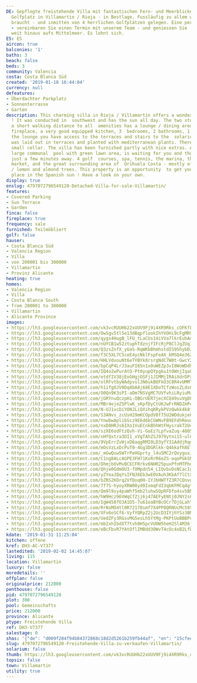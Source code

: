 ```yaml
---
DE: Gepflegte freistehende Villa mit fantastischen Fern- und Meerblicken - direkt  am
  Golfplatz in Villamartin / Rioja - in Bestlage. Fussläufig zu allem was man  so
  braucht - und inmitten von 4 herrlichen Golfplätzen gelegen. Eine perfekte  Lage
  - vereinbaren Sie einen Termin mit unserem Team - und geniessen Sie  die Blicke
  weit hinaus aufs Mittelmeer. Es lohnt sich.
ES: ES
aircon: true
balconies: '1'
baths: 3
beach: false
beds: 3
community: Valencia
costa: Costa Blanca Süd
created: '2019-01-18 16:44:04'
currency: null
defeatures:
- Überdachter Parkplatz
- Sonnenterrasse
- Garten
description: This charming villa in Rioja / Villamartin offers a wonderful sea view
  ! It was conducted in  southwest and has the sun all day. The two storey villa in
  a short walking distance to all  amenities has a lounge / dining area with open
  fireplace, a very good equipped kitchen, 3  bedrooms, 2 bathrooms, 1 toilet. From
  the lounge you have access to the terraces and stairs to the  solarium. The garden
  was laid out in terraces and planted with mediterranean plants. There is also  a
  small cellar. The villa has been furnished partly with nice extras. A beautiful
  large communal  pool with green lawn area, is waiting for you and the beaches are
  just a few minutes away. 4 golf  courses, spa, tennis, the marina, the Spanish weekly
  market, and the great surrounding area of  Orihuela Costa - mostly offering orange
  / lemon and almond trees. This property is an opportunity  to get your own perfect
  place in the Spanish sun ! Have a look on your own.
display: true
enslug: 4797072796549120-Detached-Villa-for-sale-Villamartin/
features:
- Covered Parking
- Sun Terrace
- Garden
finca: false
fireplace: true
frequency: sale
furnished: Teilmöbliert
golf: false
hauser:
- Costa Blanca Süd
- Valencia Region
- Villa
- von 200001 bis 300000
- Villamartin
- Provinz Alicante
heating: true
homes:
- Valencia Region
- Villa
- Costa Blanca South
- from 200001 to 300000
- Villamartin
- Alicante Province
images:
- https://lh3.googleusercontent.com/vk3vcRUUHb22xUUV9Fj9i4XR9Rks_cOFKfLuor9GV9qsfq-BUQZgCooZzAHii8WswnEeeQunr7wYQu8YfCua=w640-rj-e30-l100
- https://lh3.googleusercontent.com/OwSgv5tl5e13dBqpflookIhYVOHi9cFgMR919pMUdBBSi64v-PxhBxCgzYs3O2iXocP1NnTE6DqCv9SFBbs=w640-rj-e30-l100
- https://lh3.googleusercontent.com/qygs4HugB_lFU_tLaCUs14iVVa7lkrEuhAm5ON-2kQ3P1PA9GRDHqxfxm2eV5fla9NauJKuXH6UWk-70EgnR=w640-rj-e30-l100
- https://lh3.googleusercontent.com/nUYCB1w52ztuphTdznjfIFcRjP8ClJgZUq1KiMJkI77hNxa9rs0PaethI6Hl4VgMmeBEfKb8V1NIG3CRTEtcNQ=w640-rj-e30-l100
- https://lh3.googleusercontent.com/Q3zsZnfX_yUaS-RqWKbBhmhstdIS95hybDJfMfVbItmBHxI5VXFa3V3haKNeGFnc9iecrB6v76auJJ5_XkD_sw=w640-rj-e30-l100
- https://lh3.googleusercontent.com/f3C5XL7C5ceE4ycNklFspFeAX_kMSQ4e36ZFSbQ2oHvkRTsIphPjYIBVpaAieI2YdzEm94eU3Uy1aA1NOuQ=w640-rj-e30-l100
- https://lh3.googleusercontent.com/HHLVdvouNt6eTYBYk0rsrgNdC7W0t-GwcY2ZdXYwOJYgDdj5PcDBJupm98WarVf5Cvpcs7iZ8qeGAfTdt8hK=w640-rj-e30-l100
- https://lh3.googleusercontent.com/bpCqP4LrJ3auFI65n1x0uWEZp3vI8WoWDdhy4TzAUhPswRohUT_RYlBRtmP5If9VYEQOGe5MuqjUUfh9lLVd=w640-rj-e30-l100
- https://lh3.googleusercontent.com/IQ4o2wPurAtQ-Pt0yupQYpgku1tOWnjIqa8_06M9hFbeMbcJxVzr-Oxfs6O3Zs8piZwx7doCiZqiBuB9W42U=w640-rj-e30-l100
- https://lh3.googleusercontent.com/etdfIV38jEoGHgjOSFj1JIMMjIRAiXdrDPxXux4GZYCo2h-tNFnEGHnHCsPftwuhHfuE0SKUSG6pCqVY3HnXSg=w640-rj-e30-l100
- https://lh3.googleusercontent.com/olRFvtbyWAdpvslJN6ukBOFkO3C8R4vUMMThcJWlB-ixdU9FfRQ6o4bR-ddDCs9bEBazcCA0dhd6YE3slLVi=w640-rj-e30-l100
- https://lh3.googleusercontent.com/h1ifgOJV0Dq8bA8j68E1XDoTCfzWosZLdsGBDtiL6JQHZMr8OiA9IUjaT3NSgHmO9yW4IRXQ3LkKVKhXQLDm=w640-rj-e30-l100
- https://lh3.googleusercontent.com/O0Qn9K3sPI-aDm7NSVgMC7UVfvhiLRyiuMaQkJzTJWDKFrQLPH9p9Ld5jiJTet42BIgoojhj2czbhSLPLx2pRg=w640-rj-e30-l100
- https://lh3.googleusercontent.com/jGRYnuQczpHi-OBGrUER7jecXCQ49suVgDhkC67vm9hrA1p52ndt5GIki7ziTSKGDQgG-E4ynTLWsy-QOi_5qw=w640-rj-e30-l100
- https://lh3.googleusercontent.com/MBr4ejeZ5PlwK_sKpfDyCtUKJwFrRNDZmPeFLEQu1FfCQVObf6r6oGVHQJ6hyFH-HnmJipzMrAkegCHbaMyy=w640-rj-e30-l100
- https://lh3.googleusercontent.com/N-UJ1vcDiYONJLiQXihqKRykPVzQwkk4k8jPwb2nuifXoehv8gkjMSljzK_dKXrco6nPpu-zhOxl-_iFiqgQ=w640-rj-e30-l100
- https://lh3.googleusercontent.com/S3ANvs_zcUsH29mKCOpdV0f75U2WDdukje06xEo5rbYgrQRniUor8kCIXuPr9rXBkSe-N5B5-ufQfzMX0S51=w640-rj-e30-l100
- https://lh3.googleusercontent.com/YnwbwAplibScz9E6d6kCGWNvFB9EFdhReuujjdE95B3Gm5jkxBD-9eIzZ9pPfYd4puVf_YK4ivUIJ0jG7ns=w640-rj-e30-l100
- https://lh3.googleusercontent.com/nxD8HRJs6IXo1VuECnkBhhWtFHysrakT2UqX22WN2HHWpKWeY7GT1GvuVO7YjARw1L5XStYXKtPqlbI1iVk-=w640-rj-e30-l100
- https://lh3.googleusercontent.com/szXE6odFtzQvh-Vi-GoEz7LpfvaZuq-4805y6C0aA3PIAO7wdRZMsbHxRok4Y1ymddL0dyhmbteNGAQFSF8=w640-rj-e30-l100
- https://lh3.googleusercontent.com/xHfQxtra3DI1_xVgTAhZSJ979ytni15-ulOFt9Nitv1fGcx5VvBHZiyG0LEA8N8AAYAU4vaDYziSiRPSXj62=w640-rj-e30-l100
- https://lh3.googleusercontent.com/9VpErrZvHjxD6aqgRMI0LD3yfY31AddjRqmpDBp4vKITnCJcL0I85k8vkFdRW2zxUjxFXN56Enu5ms6HnEU2=w640-rj-e30-l100
- https://lh3.googleusercontent.com/mOsVzLxDcPuT0-4Gg3DGRlkk-Q4bkafh8ElX8el_Jh2t381XmNJCgexLQNUlJDbzgEHMGGPSWl_rT1A-Buw=w640-rj-e30-l100
- https://lh3.googleusercontent.com/_mGwQsw5WTrPeHGprty_l4uSMC2rQvyguxJwojks67kZX6JdwrpZSkmEz8xJ5fu124CXxwx-jLm6hSlSbFkpXQ=w640-rj-e30-l100
- https://lh3.googleusercontent.com/C1ng8ALcAGPE3FH71KxRrR6eZS-oqoPGkSMMyoUk5Ip6rMcOgmFW52IRJUSz_79sF7lJtHnWP8Zq3xAwM3k=w640-rj-e30-l100
- https://lh3.googleusercontent.com/DhmjbOvMvBCECFRrkv6NHR25puxPfnMTPhggHw_xGaUsZioR6Iq4WEv42prjiRHaOmfVv0UGRy8J8wXNO-pi=w640-rj-e30-l100
- https://lh3.googleusercontent.com/Qhje0GdmOU3-fOMpdn54_LIQvbvDsNCacIgSmxhUlHHOffoOxXuMODIrYcisLiFKl_PLtLZpvzYba507WsQVWQ=w640-rj-e30-l100
- https://lh3.googleusercontent.com/yZYeaJQqYsIFNJ6Eb3wEOVAuh3KbAf7lCtX4eyeOi91PmD3g7UleEpW98kvXMdube7cj0TRK7vlixxIJFwM=w640-rj-e30-l100
- https://lh3.googleusercontent.com/bZRS2KOrq2VfDoq0H-IYJbHWTfZ3R7CDnvgoWMn4OKZjgXth9h6S55j-WJEHSk66zJdpO5AkHzcZ5rARzGn-=w640-rj-e30-l100
- https://lh3.googleusercontent.com/7f7S-hyoyXRW08yd0IxmqFdI3qbKFMCq4gtO2ZCFuUprrxIgvYqKQwH-TeQeyJnuMbJy0RONeGPRL0My11Wo=w640-rj-e30-l100
- https://lh3.googleusercontent.com/Qm9l9sy4paWhf5mb2luhwSQpRFDfo4sv5BNCbG8sYuDfQ10obvOckSdGirLZhODWSQq6YZeJSl_1p8g9ujSu=w640-rj-e30-l100
- https://lh3.googleusercontent.com/hW9Hcz96VWqCfZjj6j47AEFyENtj0JNY2sQQNy2nYP7Q2Fi1KCIXNoBtFgybOPpXu1KXTPecAGKes0HRh_yK=w640-rj-e30-l100
- https://lh3.googleusercontent.com/IgW458fO3A1D5-7u61oaBYBcOCr7DjGLahY5BMPGSGz99WnIj99uAdqQIjaKCjqh854TgrNRwojNt9WCCpar=w640-rj-e30-l100
- https://lh3.googleusercontent.com/RrNsMO4tl0R72178smf7X4PP8QRNUcMc58Sl6bcCPxE18XsjljAwFjzv_WyCvXtJ-Gq465cFqAqy9oX7pQRajg=w640-rj-e30-l100
- https://lh3.googleusercontent.com/XFx6oSCf6-VyfYQRpZ2j2UcD3IYjhYSz3BMYIRGNOE3Jz9Eobs2UNP13ndTRf371_x-GiOMHW-k7ZZK0k-BB=w640-rj-e30-l100
- https://lh3.googleusercontent.com/UedZFy3RGsvMG5esLh5YtMg-PKPtUoBBBPo4Jg67urgW3Y9kclxXhGaPEFMeiMGwMUljGCMJQvlgGRGQIjI=w640-rj-e30-l100
- https://lh3.googleusercontent.com/mb2xhIbdXT7tvh0H5pcVUOW5heH2Sl4M36jTtZptzYfAtZXWUGFLatcAbNDDROeHZUW57a8UljBc65bEtPxi=w640-rj-e30-l100
- https://lh3.googleusercontent.com/eBcFbvR7YAtOflIMBdd3OWvT4cOc4xB2LfW-lmOypZZCZLrFcGz0Xhcmn-52iwFTLC15kjI1PJ8_dg9O5p4=w640-rj-e30-l100
kdate: '2019-01-31 11:25:04'
kitchen: offene
kref: DH3-AC-V7377
lastedited: '2019-02-02 14:45:07'
living: 115
location: Villamartin
luxury: false
moredetails: ''
offplan: false
originalprice: 212000
penthouse: false
pid: 4797072796549120
plot: 300
pool: Gemeinschafts
price: 212000
province: Alicante
ptype: Freistehende Villa
ref: DH3-V7377
salestage: 0
shas: '{"de": "d009f284f94b84372868c18d2d5261b259fb44af", "en": "15cfeef1a48f0b983363863d696803e3ede30299"}'
slug: 4797072796549120-Freistehende-Villa-zu-verkaufen-Villamartin/
solarium: false
thumb: https://lh3.googleusercontent.com/vk3vcRUUHb22xUUV9Fj9i4XR9Rks_cOFKfLuor9GV9qsfq-BUQZgCooZzAHii8WswnEeeQunr7wYQu8YfCua=w400-h240-n-rj-e30-l100
topsix: false
town: Villamartin
utility: true
---
```

